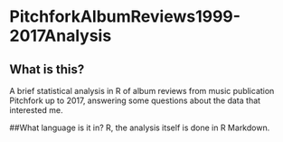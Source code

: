 # PitchforkAlbumReviews1999-2017Analysis

## What is this?
A brief statistical analysis in R of album reviews from music publication Pitchfork up to 2017, answering some questions about the data that interested me.

##What language is it in?
R, the analysis itself is done in R Markdown.

